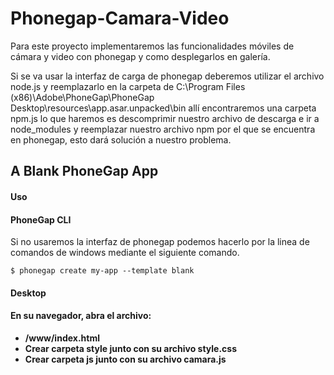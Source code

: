 # Phonegap-Camara-Video
Para este proyecto implementaremos las funcionalidades móviles de cámara y video con phonegap y como desplegarlos en galería.

Si se va usar la interfaz de carga de phonegap deberemos utilizar el archivo node.js y reemplazarlo en la carpeta de C:\Program Files (x86)\Adobe\PhoneGap\PhoneGap Desktop\resources\app.asar.unpacked\bin allí encontraremos una carpeta npm.js lo que haremos es descomprimir nuestro archivo de descarga e ir a node_modules y reemplazar nuestro archivo npm por el que se encuentra en phonegap, esto dará solución a nuestro problema.

## A Blank PhoneGap App

#### Uso
  
#### PhoneGap CLI
Si no usaremos la interfaz de phonegap podemos hacerlo por la linea de comandos de windows mediante el siguiente comando.

  ```
  $ phonegap create my-app --template blank
  ```

#### Desktop
#### En su navegador, abra el archivo:

- **/www/index.html**
- **Crear carpeta style junto con su archivo style.css**
- **Crear carpeta js junto con su archivo camara.js**
